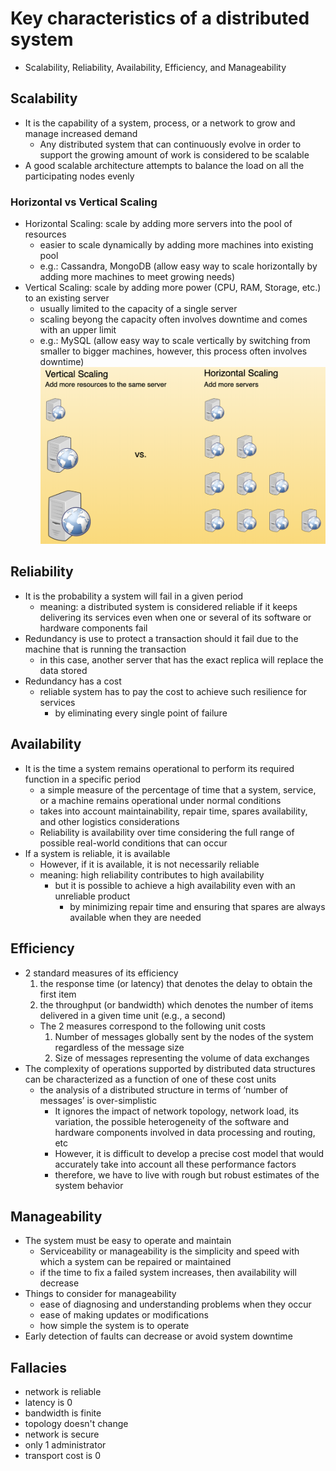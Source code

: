 # Key characteristics of a distributed system
* Scalability, Reliability, Availability, Efficiency, and Manageability

## Scalability
* It is the capability of a system, process, or a network to grow and manage increased demand
    * Any distributed system that can continuously evolve in order to support the growing amount of work is considered to be scalable
* A good scalable architecture attempts to balance the load on all the participating nodes evenly
### Horizontal vs Vertical Scaling
* Horizontal Scaling: scale by adding more servers into the pool of resources
    * easier to scale dynamically by adding more machines into existing pool
    * e.g.: Cassandra, MongoDB (allow easy way to scale horizontally by adding more machines to meet growing needs)
* Vertical Scaling: scale by adding more power (CPU, RAM, Storage, etc.) to an existing server
    * usually limited to the capacity of a single server
    * scaling beyong the capacity often involves downtime and comes with an upper limit
    * e.g.: MySQL (allow easy way to scale vertically by switching from smaller to bigger machines, however, this process often involves downtime)
![alt text](https://github.com/reshinto/Basic_technologies_revision/raw/master/system_design/images/verticalScaling_vs_horizontalScaling.png "Vertical scaling vs. Horizontal scaling")
## Reliability
* It is the probability a system will fail in a given period
    * meaning: a distributed system is considered reliable if it keeps delivering its services even when one or several of its software or hardware components fail
* Redundancy is use to protect a transaction should it fail due to the machine that is running the transaction
    * in this case, another server that has the exact replica will replace the data stored
* Redundancy has a cost
    * reliable system has to pay the cost to achieve such resilience for services
        * by eliminating every single point of failure
## Availability
* It is the time a system remains operational to perform its required function in a specific period
    * a simple measure of the percentage of time that a system, service, or a machine remains operational under normal conditions
    * takes into account maintainability, repair time, spares availability, and other logistics considerations
    * Reliability is availability over time considering the full range of possible real-world conditions that can occur
* If a system is reliable, it is available
    * However, if it is available, it is not necessarily reliable
    * meaning: high reliability contributes to high availability
        * but it is possible to achieve a high availability even with an unreliable product
            * by minimizing repair time and ensuring that spares are always available when they are needed
## Efficiency
* 2 standard measures of its efficiency
    1. the response time (or latency) that denotes the delay to obtain the first item
    2. the throughput (or bandwidth) which denotes the number of items delivered in a given time unit (e.g., a second)
    * The 2 measures correspond to the following unit costs
        1. Number of messages globally sent by the nodes of the system regardless of the message size
        2. Size of messages representing the volume of data exchanges
* The complexity of operations supported by distributed data structures can be characterized as a function of one of these cost units
    * the analysis of a distributed structure in terms of ‘number of messages’ is over-simplistic
        * It ignores the impact of network topology, network load, its variation, the possible heterogeneity of the software and hardware components involved in data processing and routing, etc
        * However, it is difficult to develop a precise cost model that would accurately take into account all these performance factors
        * therefore, we have to live with rough but robust estimates of the system behavior
## Manageability
* The system must be easy to operate and maintain
    * Serviceability or manageability is the simplicity and speed with which a system can be repaired or maintained
    * if the time to fix a failed system increases, then availability will decrease
* Things to consider for manageability
    * ease of diagnosing and understanding problems when they occur
    * ease of making updates or modifications
    * how simple the system is to operate
* Early detection of faults can decrease or avoid system downtime
## Fallacies
- network is reliable
- latency is 0
- bandwidth is finite
- topology doesn't change
- network is secure
- only 1 administrator
- transport cost is 0
